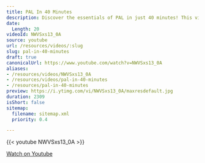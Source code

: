 ```yaml
---
title: PAL In 40 Minutes
description: Discover the essentials of PAL in just 40 minutes! This video breaks down key concepts and practical insights for a quick yet comprehensive understanding.
date:
  Length: 20
videoId: NWVSxs13_0A
source: youtube
url: /resources/videos/:slug
slug: pal-in-40-minutes
draft: true
canonicalUrl: https://www.youtube.com/watch?v=NWVSxs13_0A
aliases:
- /resources/videos/NWVSxs13_0A
- /resources/videos/pal-in-40-minutes
- /resources/pal-in-40-minutes
preview: https://i.ytimg.com/vi/NWVSxs13_0A/maxresdefault.jpg
duration: 2309
isShort: false
sitemap:
  filename: sitemap.xml
  priority: 0.4

---
```

{{< youtube NWVSxs13_0A >}} 
  
 [Watch on Youtube](https://www.youtube.com/watch?v=NWVSxs13_0A)
